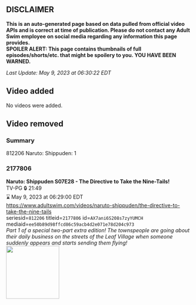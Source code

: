 ## DISCLAIMER
**This is an auto-generated page based on data pulled from official video APIs and is correct at time of publication. Please do not contact any Adult Swim employee on social media regarding any information this page provides.**  
**SPOILER ALERT: This page contains thumbnails of full episodes/shorts/etc. that might be spoilery to you. YOU HAVE BEEN WARNED.**  

_Last Update: May 9, 2023 at 06:30:22 EDT_
## Video added
No videos were added.  
## Video removed
### Summary
812206 Naruto: Shippuden: 1  
### 2177806
**Naruto: Shippuden S07E28 - The Directive to Take the Nine-Tails!**  
TV-PG 🔒 21:49  
⌛ May 9, 2023 at 06:29:00 EDT  
https://www.adultswim.com/videos/naruto-shippuden/the-directive-to-take-the-nine-tails  
seriesid=`812206` titleid=`2177806` id=`AX7ani6S208s7zyYUMCH` mediaid=`ee50b89d98ffcd86c59acb4d2e071e78d204c973`  
_Part 1 of a special two-part extra edition! The townspeople are going about their daily business on the streets of the Leaf Village when someone suddenly appears and starts sending them flying!_  
<a href="https://media.cdn.adultswim.com/uploads/20220208/thumbnails/2_22281334567-NarutoShippuden_376_TheDirectiveToTakeTheNineTails.png"><img src="https://media.cdn.adultswim.com/uploads/20220208/thumbnails/2_22281334567-NarutoShippuden_376_TheDirectiveToTakeTheNineTails.png" height="144px" /></a>
